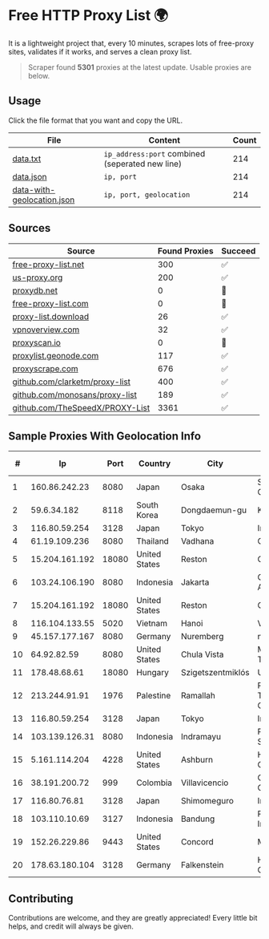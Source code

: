 
# Free HTTP Proxy List 🌍

It is a lightweight project that, every 10 minutes, scrapes lots of free-proxy sites, validates if it works, and serves a clean proxy list.


> Scraper found **5301** proxies at the latest update. Usable proxies are below.

## Usage

Click the file format that you want and copy the URL.


|File|Content|Count|
|----|-------|-----|
|[data.txt](https://raw.githubusercontent.com/themiralay/Proxy-List-World/master/data.txt)|`ip_address:port` combined (seperated new line)|214|
|[data.json](https://raw.githubusercontent.com/themiralay/Proxy-List-World/master/data.json)|`ip, port`|214|
|[data-with-geolocation.json](https://raw.githubusercontent.com/themiralay/Proxy-List-World/master/data-with-geolocation.json)|`ip, port, geolocation`|214|

## Sources

|Source|Found Proxies|Succeed|
|------|-------------|-------|
|[free-proxy-list.net](https://free-proxy-list.net)|300|✅|
|[us-proxy.org](https://www.us-proxy.org)|200|✅|
|[proxydb.net](http://proxydb.net)|0|🚫|
|[free-proxy-list.com](https://free-proxy-list.com/?page=&port=&type%5B%5D=http&type%5B%5D=https&up_time=0&search=Search)|0|🚫|
|[proxy-list.download](https://www.proxy-list.download/HTTP)|26|✅|
|[vpnoverview.com](https://vpnoverview.com/privacy/anonymous-browsing/free-proxy-servers)|32|✅|
|[proxyscan.io](https://www.proxyscan.io)|0|🚫|
|[proxylist.geonode.com](https://proxylist.geonode.com/api/proxy-list?limit=300&page=1&sort_by=lastChecked&sort_type=desc&protocols=http,https)|117|✅|
|[proxyscrape.com](https://api.proxyscrape.com/v2/?request=displayproxies&protocol=http&timeout=10000&country=all&ssl=all&anonymity=all)|676|✅|
|[github.com/clarketm/proxy-list](https://raw.githubusercontent.com/clarketm/proxy-list/master/proxy-list-raw.txt)|400|✅|
|[github.com/monosans/proxy-list](https://raw.githubusercontent.com/monosans/proxy-list/main/proxies/http.txt)|189|✅|
|[github.com/TheSpeedX/PROXY-List](https://raw.githubusercontent.com/TheSpeedX/PROXY-List/master/http.txt)|3361|✅|


## Sample Proxies With Geolocation Info

|#|Ip|Port|Country|City|Internet Service Provider|
|-|--|----|-------|----|-------------------------|
|1|160.86.242.23|8080|Japan|Osaka|Sony Network Communications Inc|
|2|59.6.34.182|8118|South Korea|Dongdaemun-gu|Korea Telecom|
|3|116.80.59.254|3128|Japan|Tokyo|InfoSphere|
|4|61.19.109.236|8080|Thailand|Vadhana|CAT-ISP|
|5|15.204.161.192|18080|United States|Reston|OVH SAS|
|6|103.24.106.190|8080|Indonesia|Jakarta|Quantum Dist Cyber APJII|
|7|15.204.161.192|18080|United States|Reston|OVH SAS|
|8|116.104.133.55|5020|Vietnam|Hanoi|Viettel Corporation|
|9|45.157.177.167|8080|Germany|Nuremberg|netcup GmbH|
|10|64.92.82.59|8080|United States|Chula Vista|Momentum Telecom, Inc.|
|11|178.48.68.61|18080|Hungary|Szigetszentmiklós|UPC|
|12|213.244.91.91|1976|Palestine|Ramallah|PALTEL (Palestine Telecommunications Co.)|
|13|116.80.59.254|3128|Japan|Tokyo|InfoSphere|
|14|103.139.126.31|8080|Indonesia|Indramayu|PT. MITRACOM SOLUSI TEKNOLOGI|
|15|5.161.114.204|4228|United States|Ashburn|Hetzner Online GmbH|
|16|38.191.200.72|999|Colombia|Villavicencio|Cogent Communications|
|17|116.80.76.81|3128|Japan|Shimomeguro|InfoSphere|
|18|103.110.10.69|3127|Indonesia|Bandung|PT Citra Jelajah Informatika|
|19|152.26.229.86|9443|United States|Concord|MCNC|
|20|178.63.180.104|3128|Germany|Falkenstein|Hetzner Online GmbH|



## Contributing

Contributions are welcome, and they are greatly appreciated! Every
little bit helps, and credit will always be given.

